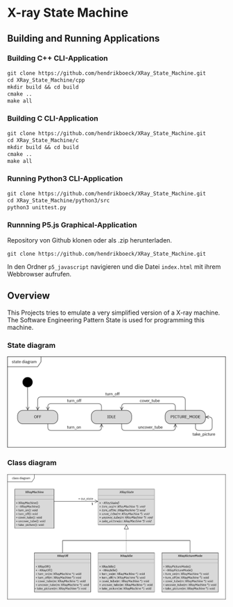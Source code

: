 # X-ray State Machine

## Building and Running Applications

### Building C++ CLI-Application

```
git clone https://github.com/hendrikboeck/XRay_State_Machine.git
cd XRay_State_Machine/cpp
mkdir build && cd build
cmake ..
make all
```

### Building C CLI-Application

```
git clone https://github.com/hendrikboeck/XRay_State_Machine.git
cd XRay_State_Machine/c
mkdir build && cd build
cmake ..
make all
```

### Running Python3 CLI-Application

```
git clone https://github.com/hendrikboeck/XRay_State_Machine.git
cd XRay_State_Machine/python3/src
python3 unittest.py
```

### Runnning P5.js Graphical-Application

Repository von Github klonen oder als .zip herunterladen.
```
git clone https://github.com/hendrikboeck/XRay_State_Machine.git
```
In den Ordner `p5_javascript` navigieren und die Datei `index.html` mit ihrem Webbrowser aufrufen.

## Overview

This Projects tries to emulate a very simplified version of a X-ray machine. The Software Engineering Pattern State is used for programming this machine.

### State diagram

![](.github/md/StateD_XRayMachine.png)

### Class diagram

![](.github/md/XRayMachine.png)
